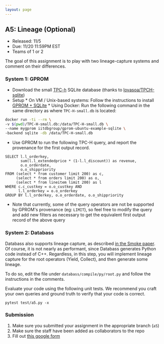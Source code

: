 ```yaml
---
layout: page
---
```



## A5: Lineage (Optional)

* Released:  11/5
* Due: 11/20 11:59PM EST
* Teams of 1 or 2


The goal of this assignment is to play with two lineage-capture systems
and comment on their differences.

### System 1: GPROM

* Download the small [TPC-h](./files/TPC-H-small.db ) SQLite database (thanks to [lovasoa/TPCH-sqlite](https://github.com/lovasoa/TPCH-sqlite))
* Setup
      * On VM / Unix-based systems: Follow the instructions to install [GPROM + SQLite](https://github.com/IITDBGroup/gprom)
      * Using Docker: Run the following command in the same directory as where `TPC-H-small.db` is located:
```bash
docker run -ti --rm \
-v $(pwd)/TPC-H-small.db:/data/TPC-H-small.db \
--name mygprom iitdbgroup/gprom-ubuntu-example-sqlite \
-backend sqlite -db /data/TPC-H-small.db
```
* Use GPROM to run the following TPC-H query, and report the provenance for the first output record.

```
SELECT l.l_orderkey, 
       sum(l.l_extendedprice * (1-l.l_discount)) as revenue, 
       o.o_orderdate, 
       o.o_shippriority 
FROM (select * from customer limit 200) as c, 
     (select * from orders limit 200) as o, 
     (select * from lineitem limit 200) as l 
WHERE c.c_custkey = o.o_custkey AND 
      l.l_orderkey = o.o_orderkey 
GROUP BY l.l_orderkey, o.o_orderdate, o.o_shippriority
``` 
* Note that currently, some of the query operators are not be supported by GPROM's provenance (eg: `LIMIT`), so feel free to modify the query and add new filters as necessary to get the equivalent first output record of the above query
      

### System 2: Databass

Databass also supports lineage capture, as described [in the Smoke paper](./files/papers/smoke-vldb18.pdf).  Of course, it is not nearly as performant, since Databass generates Python code instead of C++.  Regardless, in this step, you will implement lineage capture for the root operators (Yield, Collect), and then generate some lineage.

To do so, edit the file under `databass/compile/py/root.py` and follow the instructions in the comments.

Evaluate your code using the following unit tests.  We recommend you craft your own queries and ground truth to verify that your code is correct.

``` 
pytest test/a5.py -x
``` 


### Submission

1. Make sure you submitted your assignment in the appropriate branch (`a5`)
2. Make sure the staff have been added as collaborators to the repo 
3. Fill out [this google form](https://forms.gle/5hvhCXJvxeYWiNFCA)


